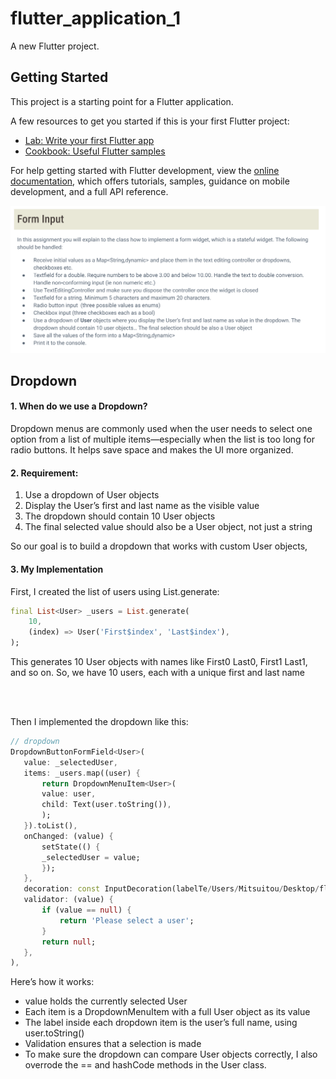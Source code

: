 # flutter_application_1

A new Flutter project.

## Getting Started

This project is a starting point for a Flutter application.

A few resources to get you started if this is your first Flutter project:

- [Lab: Write your first Flutter app](https://docs.flutter.dev/get-started/codelab)
- [Cookbook: Useful Flutter samples](https://docs.flutter.dev/cookbook)

For help getting started with Flutter development, view the
[online documentation](https://docs.flutter.dev/), which offers tutorials,
samples, guidance on mobile development, and a full API reference.


![alt text](image.png)

## Dropdown

#### 1. When do we use a Dropdown?
Dropdown menus are commonly used when the user needs to select one option from a list of multiple items—especially when the list is too long for radio buttons. It helps save space and makes the UI more organized.

#### 2. Requirement:
1. Use a dropdown of User objects 
2. Display the User’s first and last name as the visible value
3. The dropdown should contain 10 User objects
4. The final selected value should also be a User object, not just a string

So our goal is to build a dropdown that works with custom User objects,


#### 3. My Implementation
First, I created the list of users using List.generate:
``` dart
final List<User> _users = List.generate(
    10,
    (index) => User('First$index', 'Last$index'),
);
 ```
This generates 10 User objects with names like First0 Last0, First1 Last1, and so on.
So, we have 10 users, each with a unique first and last name

<br><br>



Then I implemented the dropdown like this:
 ```dart
// dropdown
DropdownButtonFormField<User>(
    value: _selectedUser,
    items: _users.map((user) {
        return DropdownMenuItem<User>(
        value: user,
        child: Text(user.toString()),
        );
    }).toList(),
    onChanged: (value) {
        setState(() {
        _selectedUser = value;
        });
    },
    decoration: const InputDecoration(labelTe/Users/Mitsuitou/Desktop/flutter_application_1/image.pngxt: 'User'),
    validator: (value) {
        if (value == null) {
            return 'Please select a user';
        }
        return null;
    },
),
```
Here’s how it works:
- value holds the currently selected User
- Each item is a DropdownMenuItem with a full User object as its value
- The label inside each dropdown item is the user’s full name, using user.toString()
- Validation ensures that a selection is made
- To make sure the dropdown can compare User objects correctly, I also overrode the == and hashCode methods in the User class.